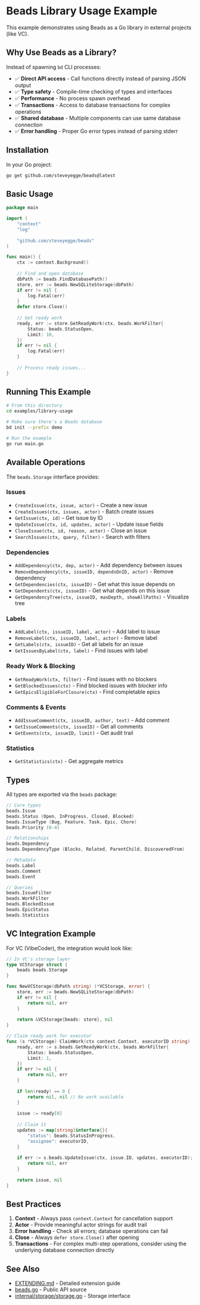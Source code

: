 # Beads Library Usage Example

This example demonstrates using Beads as a Go library in external projects (like VC).

## Why Use Beads as a Library?

Instead of spawning `bd` CLI processes:
- ✅ **Direct API access** - Call functions directly instead of parsing JSON output
- ✅ **Type safety** - Compile-time checking of types and interfaces
- ✅ **Performance** - No process spawn overhead
- ✅ **Transactions** - Access to database transactions for complex operations
- ✅ **Shared database** - Multiple components can use same database connection
- ✅ **Error handling** - Proper Go error types instead of parsing stderr

## Installation

In your Go project:

```bash
go get github.com/steveyegge/beads@latest
```

## Basic Usage

```go
package main

import (
    "context"
    "log"
    
    "github.com/steveyegge/beads"
)

func main() {
    ctx := context.Background()
    
    // Find and open database
    dbPath := beads.FindDatabasePath()
    store, err := beads.NewSQLiteStorage(dbPath)
    if err != nil {
        log.Fatal(err)
    }
    defer store.Close()
    
    // Get ready work
    ready, err := store.GetReadyWork(ctx, beads.WorkFilter{
        Status: beads.StatusOpen,
        Limit: 10,
    })
    if err != nil {
        log.Fatal(err)
    }
    
    // Process ready issues...
}
```

## Running This Example

```bash
# From this directory
cd examples/library-usage

# Make sure there's a Beads database
bd init --prefix demo

# Run the example
go run main.go
```

## Available Operations

The `beads.Storage` interface provides:

### Issues
- `CreateIssue(ctx, issue, actor)` - Create a new issue
- `CreateIssues(ctx, issues, actor)` - Batch create issues
- `GetIssue(ctx, id)` - Get issue by ID
- `UpdateIssue(ctx, id, updates, actor)` - Update issue fields
- `CloseIssue(ctx, id, reason, actor)` - Close an issue
- `SearchIssues(ctx, query, filter)` - Search with filters

### Dependencies
- `AddDependency(ctx, dep, actor)` - Add dependency between issues
- `RemoveDependency(ctx, issueID, dependsOnID, actor)` - Remove dependency
- `GetDependencies(ctx, issueID)` - Get what this issue depends on
- `GetDependents(ctx, issueID)` - Get what depends on this issue
- `GetDependencyTree(ctx, issueID, maxDepth, showAllPaths)` - Visualize tree

### Labels
- `AddLabel(ctx, issueID, label, actor)` - Add label to issue
- `RemoveLabel(ctx, issueID, label, actor)` - Remove label
- `GetLabels(ctx, issueID)` - Get all labels for an issue
- `GetIssuesByLabel(ctx, label)` - Find issues with label

### Ready Work & Blocking
- `GetReadyWork(ctx, filter)` - Find issues with no blockers
- `GetBlockedIssues(ctx)` - Find blocked issues with blocker info
- `GetEpicsEligibleForClosure(ctx)` - Find completable epics

### Comments & Events
- `AddIssueComment(ctx, issueID, author, text)` - Add comment
- `GetIssueComments(ctx, issueID)` - Get all comments
- `GetEvents(ctx, issueID, limit)` - Get audit trail

### Statistics
- `GetStatistics(ctx)` - Get aggregate metrics

## Types

All types are exported via the `beads` package:

```go
// Core types
beads.Issue
beads.Status (Open, InProgress, Closed, Blocked)
beads.IssueType (Bug, Feature, Task, Epic, Chore)
beads.Priority (0-4)

// Relationships
beads.Dependency
beads.DependencyType (Blocks, Related, ParentChild, DiscoveredFrom)

// Metadata
beads.Label
beads.Comment
beads.Event

// Queries
beads.IssueFilter
beads.WorkFilter
beads.BlockedIssue
beads.EpicStatus
beads.Statistics
```

## VC Integration Example

For VC (VibeCoder), the integration would look like:

```go
// In VC's storage layer
type VCStorage struct {
    beads beads.Storage
}

func NewVCStorage(dbPath string) (*VCStorage, error) {
    store, err := beads.NewSQLiteStorage(dbPath)
    if err != nil {
        return nil, err
    }
    
    return &VCStorage{beads: store}, nil
}

// Claim ready work for executor
func (s *VCStorage) ClaimWork(ctx context.Context, executorID string) (*beads.Issue, error) {
    ready, err := s.beads.GetReadyWork(ctx, beads.WorkFilter{
        Status: beads.StatusOpen,
        Limit: 1,
    })
    if err != nil {
        return nil, err
    }
    
    if len(ready) == 0 {
        return nil, nil // No work available
    }
    
    issue := ready[0]
    
    // Claim it
    updates := map[string]interface{}{
        "status": beads.StatusInProgress,
        "assignee": executorID,
    }
    
    if err := s.beads.UpdateIssue(ctx, issue.ID, updates, executorID); err != nil {
        return nil, err
    }
    
    return issue, nil
}
```

## Best Practices

1. **Context** - Always pass `context.Context` for cancellation support
2. **Actor** - Provide meaningful actor strings for audit trail
3. **Error handling** - Check all errors; database operations can fail
4. **Close** - Always `defer store.Close()` after opening
5. **Transactions** - For complex multi-step operations, consider using the underlying database connection directly

## See Also

- [EXTENDING.md](../../EXTENDING.md) - Detailed extension guide
- [beads.go](../../beads.go) - Public API source
- [internal/storage/storage.go](../../internal/storage/storage.go) - Storage interface
